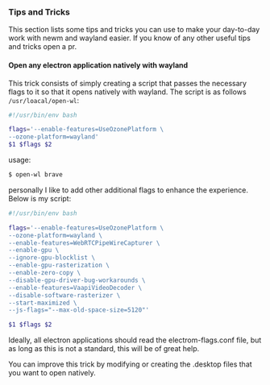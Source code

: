 ### Tips and Tricks

This section lists some tips and tricks you can use to make your day-to-day work with newm and wayland easier. If you know of any other useful tips and tricks open a pr.


#### Open any electron application natively with wayland

This trick consists of simply creating a script that passes the necessary flags to it so that it opens natively with wayland.
The script is as follows `/usr/loacal/open-wl`:
``` bash
#!/usr/bin/env bash

flags='--enable-features=UseOzonePlatform \
--ozone-platform=wayland'
$1 $flags $2
```

usage:

``` bash
$ open-wl brave
```

personally I like to add other additional flags to enhance the experience.
Below is my script:

``` bash
#!/usr/bin/env bash

flags='--enable-features=UseOzonePlatform \
--ozone-platform=wayland \
--enable-features=WebRTCPipeWireCapturer \
--enable-gpu \
--ignore-gpu-blocklist \
--enable-gpu-rasterization \
--enable-zero-copy \
--disable-gpu-driver-bug-workarounds \
--enable-features=VaapiVideoDecoder \
--disable-software-rasterizer \
--start-maximized \
--js-flags="--max-old-space-size=5120"'

$1 $flags $2
```
Ideally, all electron applications should read the electrom-flags.conf file, but as long as this is not a standard, this will be of great help.

You can improve this trick by modifying or creating the .desktop files that you
want to open natively.
